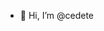 - 👋 Hi, I’m @cedete

<!---
cedete/cedete is a ✨ special ✨ repository because its `README.md` (this file) appears on your GitHub profile.
You can click the Preview link to take a look at your changes.
--->
